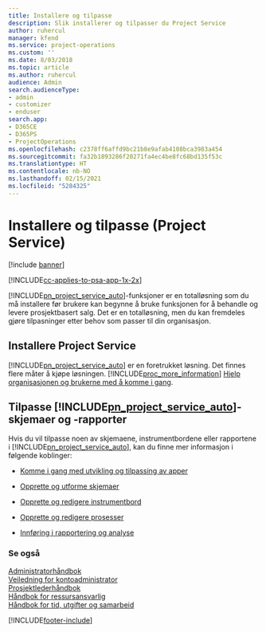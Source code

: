 ```yaml
---
title: Installere og tilpasse
description: Slik installerer og tilpasser du Project Service
author: ruhercul
manager: kfend
ms.service: project-operations
ms.custom: ''
ms.date: 8/03/2018
ms.topic: article
ms.author: ruhercul
audience: Admin
search.audienceType:
- admin
- customizer
- enduser
search.app:
- D365CE
- D365PS
- ProjectOperations
ms.openlocfilehash: c2378ff6affd9bc21b8e9afab4108bca3983a454
ms.sourcegitcommit: fa32b1893286f20271fa4ec4be8fc68bd135f53c
ms.translationtype: HT
ms.contentlocale: nb-NO
ms.lasthandoff: 02/15/2021
ms.locfileid: "5284325"
---
```

# <a name="install-and-customize-project-service"></a>Installere og tilpasse (Project Service)

[!include [banner](../includes/psa-now-project-operations.md)]

[!INCLUDE[cc-applies-to-psa-app-1x-2x](../includes/cc-applies-to-psa-app-1x-2x.md)]

[!INCLUDE[pn_project_service_auto](../includes/pn-project-service-auto.md)]-funksjoner er en totalløsning som du må installere før brukere kan begynne å bruke funksjonen for å behandle og levere prosjektbasert salg. Det er en totalløsning, men du kan fremdeles gjøre tilpasninger etter behov som passer til din organisasjon.  
<!-- TODO: I expect to find the information on how to get and install this here. Please find that and add it here. Same for Project Service.--> 
  
## <a name="install-project-service"></a>Installere Project Service  
 [!INCLUDE[pn_project_service_auto](../includes/pn-project-service-auto.md)] er en foretrukket løsning. Det finnes flere måter å kjøpe løsningen. [!INCLUDE[proc_more_information](../includes/proc-more-information.md)] [Hjelp organisasjonen og brukerne med å komme i gang](https://docs.microsoft.com/dynamics365/customerengagement/on-premises/admin/onboard-your-organization-and-users-to-dynamics-365-online).  
  
## <a name="customize-pn_project_service_auto-forms-and-reports"></a>Tilpasse [!INCLUDE[pn_project_service_auto](../includes/pn-project-service-auto.md)]-skjemaer og -rapporter  
 Hvis du vil tilpasse noen av skjemaene, instrumentbordene eller rapportene i [!INCLUDE[pn_project_service_auto](../includes/pn-project-service-auto.md)], kan du finne mer informasjon i følgende koblinger:  
  
- [Komme i gang med utvikling og tilpassing av apper](https://docs.microsoft.com/dynamics365/customerengagement/on-premises/customize/getting-started-customization)  
  
- [Opprette og utforme skjemaer](https://docs.microsoft.com/dynamics365/customerengagement/on-premises/customize/create-design-forms)  
  
- [Opprette og redigere instrumentbord](https://docs.microsoft.com/dynamics365/customerengagement/on-premises/customize/create-edit-dashboards)  
  
- [Opprette og redigere prosesser](https://docs.microsoft.com/dynamics365/customerengagement/on-premises/customize/guide-staff-through-common-tasks-processes)  
  
- [Innføring i rapportering og analyse](https://docs.microsoft.com/dynamics365/customerengagement/on-premises/analytics/reporting-analytics-with-dynamics-365)  
  
### <a name="see-also"></a>Se også  
 [Administratorhåndbok](../psa/admin-guide.md)   
 [Veiledning for kontoadministrator](../psa/account-manager-guide.md)   
 [Prosjektlederhåndbok](../psa/project-manager-guide.md)   
 [Håndbok for ressursansvarlig](../psa/resource-manager-guide.md)   
 [Håndbok for tid, utgifter og samarbeid](../psa/time-expense-collaboration-guide.md)


[!INCLUDE[footer-include](../includes/footer-banner.md)]